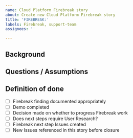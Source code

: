 ```yaml
---
name: Cloud Platform Firebreak story
about: Create new Cloud Platform Firebreak story
title: 'FIREBREAK:'
labels: Firebreak, support-team
assignees: ''

---
```


## Background

<!-- Describe background of the Firebreak story -->

## Questions / Assumptions

<!-- Additional information to explain approach taken/what are we trying to determine from a spike? -->

## Definition of done

<!-- Checklist for definition of done and acceptance criteria, for example: -->

- [ ] Firebreak finding documented appropriately
- [ ] Demo completed
- [ ] Decision made on whether to progress Firebreak work
- [ ] Does next steps require User Research?
- [ ] Firebreak next step Issues created
- [ ] New Issues referenced in this story before closure
